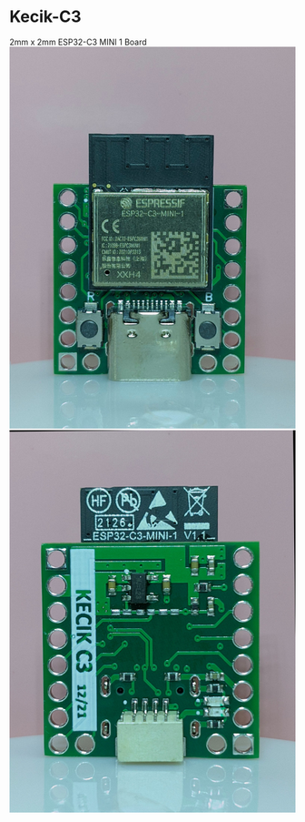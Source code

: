 # Kecik-C3
2mm x 2mm ESP32-C3 MINI 1 Board
![Front](https://raw.githubusercontent.com/00TLalu/Kecik-C3/main/kecik-C3/front.jpg)
![Back](https://raw.githubusercontent.com/00TLalu/Kecik-C3/main/kecik-C3/back.jpg)

